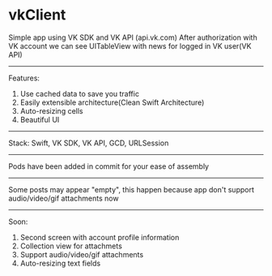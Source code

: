 # vkClient

Simple app using VK SDK and VK API (api.vk.com)
After authorization with VK account we can see UITableView with news for logged in VK user(VK API)
***
Features:
1) Use cached data to save you traffic
2) Easily extensible architecture(Clean Swift Architecture)
3) Auto-resizing cells 
4) Beautiful UI
***
Stack: 
Swift, VK SDK, VK API, GCD, URLSession
***
Pods have been added in commit for your ease of assembly
***
Some posts may appear "empty", this happen because app don't support audio/video/gif attachments now
***
Soon: 
1) Second screen with account profile information
2) Collection view for attachmets
3) Support audio/video/gif attachments
4) Auto-resizing text fields 

